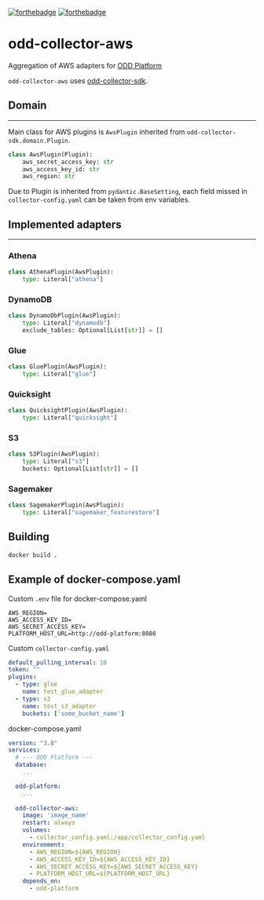 [![forthebadge](https://forthebadge.com/images/badges/built-with-love.svg)](https://forthebadge.com)
[![forthebadge](https://forthebadge.com/images/badges/for-you.svg)](https://forthebadge.com)
# odd-collector-aws
Aggregation of AWS adapters for [ODD Platform](https://github.com/opendatadiscovery/odd-platform)

`odd-collector-aws` uses [odd-collector-sdk](https://github.com/opendatadiscovery/odd-collector-sdk).


## Domain
___
Main class for AWS plugins is `AwsPlugin` inherited from `odd-collector-sdk.domain.Plugin`. 
```python
class AwsPlugin(Plugin):
    aws_secret_access_key: str
    aws_access_key_id: str
    aws_region: str
```
Due to Plugin is inherited from `pydantic.BaseSetting`, each field missed in `collector-config.yaml` can be taken from env variables.

## Implemented adapters
___
### __Athena__
```python
class AthenaPlugin(AwsPlugin):
    type: Literal["athena"]
```
### __DynamoDB__
```python
class DynamoDbPlugin(AwsPlugin):
    type: Literal["dynamodb"]
    exclude_tables: Optional[List[str]] = []
```
### __Glue__
```python
class GluePlugin(AwsPlugin):
    type: Literal["glue"]
```
### __Quicksight__
```python
class QuicksightPlugin(AwsPlugin):
    type: Literal["quicksight"]
```
### __S3__
```python
class S3Plugin(AwsPlugin):
    type: Literal["s3"]
    buckets: Optional[List[str]] = []
```
### __Sagemaker__
```python
class SagemakerPlugin(AwsPlugin):
    type: Literal["sagemaker_featurestore"]
```

## Building
```bash
docker build .
```

## Example of docker-compose.yaml
Custom `.env` file for docker-compose.yaml
```
AWS_REGION=
AWS_ACCESS_KEY_ID=
AWS_SECRET_ACCESS_KEY=
PLATFORM_HOST_URL=http://odd-platform:8080
```

Custom `collector-config.yaml`
```yaml
default_pulling_interval: 10
token: ""
plugins:
  - type: glue
    name: test_glue_adapter
  - type: s3
    name: test_s3_adapter
    buckets: ['some_bucket_name']
```

docker-compose.yaml
```yaml
version: "3.8"
services:
  # --- ODD Platform ---
  database:
    ...

  odd-platform:
    ...
  
  odd-collector-aws:
    image: 'image_name'
    restart: always
    volumes:
      - collector_config.yaml:/app/collector_config.yaml
    environment:
      - AWS_REGION=${AWS_REGION}
      - AWS_ACCESS_KEY_ID=${AWS_ACCESS_KEY_ID}
      - AWS_SECRET_ACCESS_KEY=${AWS_SECRET_ACCESS_KEY}
      - PLATFORM_HOST_URL=${PLATFORM_HOST_URL}
    depends_on:
      - odd-platform
```